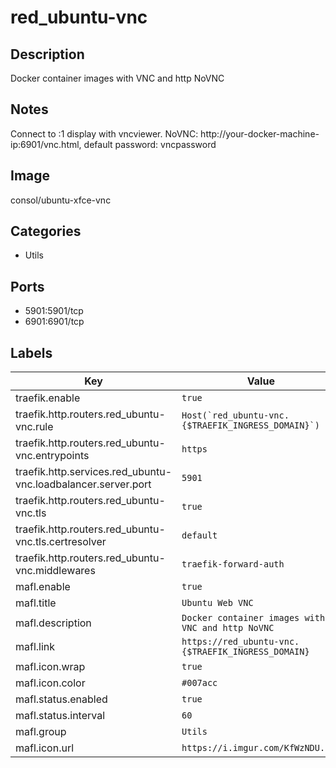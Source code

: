 # red_ubuntu-vnc

## Description
Docker container images with VNC and http NoVNC

## Notes
Connect to :1 display with vncviewer. NoVNC: http://your\-docker\-machine\-ip:6901/vnc.html, default password: vncpassword

## Image
consol/ubuntu-xfce-vnc

## Categories
- Utils

## Ports
- 5901:5901/tcp
- 6901:6901/tcp

## Labels
| Key | Value |
|-----|-------|
| traefik.enable | ```true``` |
| traefik.http.routers.red_ubuntu-vnc.rule | ```Host(`red_ubuntu-vnc.{$TRAEFIK_INGRESS_DOMAIN}`)``` |
| traefik.http.routers.red_ubuntu-vnc.entrypoints | ```https``` |
| traefik.http.services.red_ubuntu-vnc.loadbalancer.server.port | ```5901``` |
| traefik.http.routers.red_ubuntu-vnc.tls | ```true``` |
| traefik.http.routers.red_ubuntu-vnc.tls.certresolver | ```default``` |
| traefik.http.routers.red_ubuntu-vnc.middlewares | ```traefik-forward-auth``` |
| mafl.enable | ```true``` |
| mafl.title | ```Ubuntu Web VNC``` |
| mafl.description | ```Docker container images with VNC and http NoVNC``` |
| mafl.link | ```https://red_ubuntu-vnc.{$TRAEFIK_INGRESS_DOMAIN}``` |
| mafl.icon.wrap | ```true``` |
| mafl.icon.color | ```#007acc``` |
| mafl.status.enabled | ```true``` |
| mafl.status.interval | ```60``` |
| mafl.group | ```Utils``` |
| mafl.icon.url | ```https://i.imgur.com/KfWzNDU.jpg``` |

